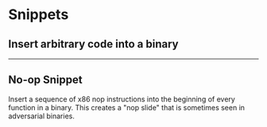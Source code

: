 # Snippets

## Insert arbitrary code into a binary

---

## No-op Snippet

Insert a sequence of x86 nop instructions into the beginning of every function in a binary.
This creates a "nop slide" that is sometimes seen in adversarial binaries.
